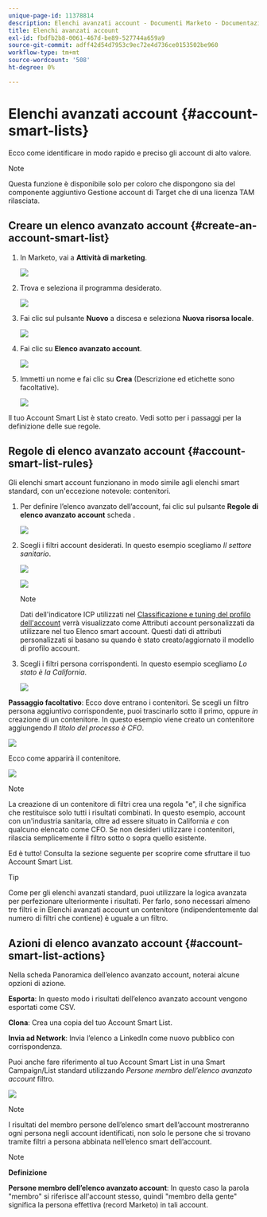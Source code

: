```yaml
---
unique-page-id: 11378814
description: Elenchi avanzati account - Documenti Marketo - Documentazione del prodotto
title: Elenchi avanzati account
exl-id: fbdfb2b8-0061-467d-be89-527744a659a9
source-git-commit: adff42d54d7953c9ec72e4d736ce0153502be960
workflow-type: tm+mt
source-wordcount: '508'
ht-degree: 0%

---
```


# Elenchi avanzati account {#account-smart-lists}

Ecco come identificare in modo rapido e preciso gli account di alto valore.

>[!NOTE]
>
>Questa funzione è disponibile solo per coloro che dispongono sia del componente aggiuntivo Gestione account di Target che di una licenza TAM rilasciata.

## Creare un elenco avanzato account {#create-an-account-smart-list}

1. In Marketo, vai a **Attività di marketing**.

   ![](assets/account-smart-lists-1.png)

1. Trova e seleziona il programma desiderato.

   ![](assets/account-smart-lists-2.png)

1. Fai clic sul pulsante **Nuovo** a discesa e seleziona **Nuova risorsa locale**.

   ![](assets/account-smart-lists-3.png)

1. Fai clic su **Elenco avanzato account**.

   ![](assets/account-smart-lists-4.png)

1. Immetti un nome e fai clic su **Crea** (Descrizione ed etichette sono facoltative).

   ![](assets/account-smart-lists-5.png)

Il tuo Account Smart List è stato creato. Vedi sotto per i passaggi per la definizione delle sue regole.

## Regole di elenco avanzato account {#account-smart-list-rules}

Gli elenchi smart account funzionano in modo simile agli elenchi smart standard, con un&#39;eccezione notevole: contenitori.

1. Per definire l’elenco avanzato dell’account, fai clic sul pulsante **Regole di elenco avanzato account** scheda .

   ![](assets/account-smart-lists-6.png)

1. Scegli i filtri account desiderati. In questo esempio scegliamo _Il settore sanitario_.

   ![](assets/account-smart-lists-7.png)

   ![](assets/account-smart-lists-8.png)

   >[!NOTE]
   >
   >Dati dell&#39;indicatore ICP utilizzati nel [Classificazione e tuning del profilo dell&#39;account](/help/marketo/product-docs/target-account-management/account-profiling/account-profiling-ranking-and-tuning.md) verrà visualizzato come Attributi account personalizzati da utilizzare nel tuo Elenco smart account. Questi dati di attributi personalizzati si basano su quando è stato creato/aggiornato il modello di profilo account.

1. Scegli i filtri persona corrispondenti. In questo esempio scegliamo _Lo stato è la California_.

   ![](assets/account-smart-lists-9.png)

**Passaggio facoltativo**: Ecco dove entrano i contenitori. Se scegli un filtro persona aggiuntivo corrispondente, puoi trascinarlo sotto il primo, oppure _in_ creazione di un contenitore. In questo esempio viene creato un contenitore aggiungendo _Il titolo del processo è CFO_.

![](assets/account-smart-lists-10.png)

Ecco come apparirà il contenitore.

![](assets/account-smart-lists-11.png)

>[!NOTE]
>
>La creazione di un contenitore di filtri crea una regola &quot;e&quot;, il che significa che restituisce solo tutti i risultati combinati. In questo esempio, account con un&#39;industria sanitaria, oltre ad essere situato in California _e_ con qualcuno elencato come CFO. Se non desideri utilizzare i contenitori, rilascia semplicemente il filtro sotto o sopra quello esistente.

Ed è tutto! Consulta la sezione seguente per scoprire come sfruttare il tuo Account Smart List.

>[!TIP]
>
>Come per gli elenchi avanzati standard, puoi utilizzare la logica avanzata per perfezionare ulteriormente i risultati. Per farlo, sono necessari almeno tre filtri e in Elenchi avanzati account un contenitore (indipendentemente dal numero di filtri che contiene) è uguale a un filtro.

## Azioni di elenco avanzato account {#account-smart-list-actions}

Nella scheda Panoramica dell’elenco avanzato account, noterai alcune opzioni di azione.

**Esporta**: In questo modo i risultati dell’elenco avanzato account vengono esportati come CSV.

**Clona**: Crea una copia del tuo Account Smart List.

**Invia ad Network**: Invia l’elenco a LinkedIn come nuovo pubblico con corrispondenza.

Puoi anche fare riferimento al tuo Account Smart List in una Smart Campaign/List standard utilizzando _Persone membro dell’elenco avanzato account_ filtro.

![](assets/account-smart-lists-12.png)

>[!NOTE]
>
>I risultati del membro persone dell’elenco smart dell’account mostreranno ogni persona negli account identificati, non solo le persone che si trovano tramite filtri a persona abbinata nell’elenco smart dell’account.

>[!NOTE]
>
>**Definizione**
>
>**Persone membro dell’elenco avanzato account**: In questo caso la parola &quot;membro&quot; si riferisce all&#39;account stesso, quindi &quot;membro della gente&quot; significa la persona effettiva (record Marketo) in tali account.
